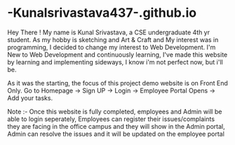 # -Kunalsrivastava437-.github.io

Hey There ! My name is Kunal Srivastava, a CSE undergraduate 4th yr student.
As my hobby is sketching and Art & Craft and My interest was in programming, I decided to change my interest to Web Development.
I'm New to Web Development and continuously learning, I've made this website by learning and implementing sideways,
I know i'm not perfect now, but i'll be.

As it was the starting, the focus of this project demo website is on Front End Only.
Go to Homepage -> Sign UP -> Login -> Employee Portal Opens -> Add your tasks.

Note :- Once this website is fully completed, employees and Admin will be able to login seperately,
Employees can register their issues/complaints they are facing in the office campus and they will show in the Admin portal,
Admin can resolve the issues and it will be updated on the employee portal
